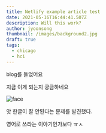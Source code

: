 ```yaml
---
title: Netlify example article test
date: 2021-05-16T16:44:41.507Z
description: Will this work?
author: jyoonsong
thumbnail: /images/background2.jpg
draft: true
tags:
  - chicago
  - hci
---
```

blog를 들었어요

지금 이게 되는지 궁금하네요

![face](/images/dobby1-apple.png)

앗 한글이 잘 안된다는 문제를 발견했다.

영어로 쓰라는 이야기인가보다 ㅠㅅ